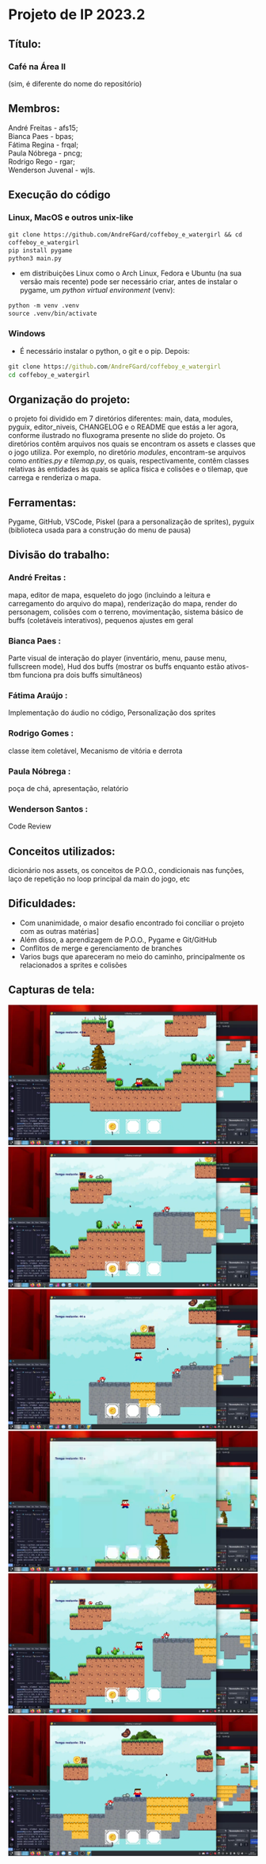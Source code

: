 # Projeto de IP 2023.2

## Título: 
### Café na Área II   
(sim, é diferente do nome do repositório)

## Membros: 

André Freitas - afs15;    
Bianca Paes - bpas;  
Fátima Regina - frqal;  
Paula Nóbrega - pncg;  
Rodrigo Rego  - rgar;  
Wenderson Juvenal - wjls.


## Execução do código
### Linux, MacOS e outros unix-like
```shell
git clone https://github.com/AndreFGard/coffeboy_e_watergirl && cd coffeboy_e_watergirl
pip install pygame
python3 main.py
```
- em distribuições Linux como o Arch Linux, Fedora e Ubuntu (na sua versão mais recente) pode ser necessário criar, antes de instalar o pygame, um *python virtual environment* (venv):
```shell
python -m venv .venv
source .venv/bin/activate
```
### Windows
- É necessário instalar o python, o git e o pip. Depois:
```cmd
git clone https://github.com/AndreFGard/coffeboy_e_watergirl
cd coffeboy_e_watergirl
```

## Organização do projeto: 
o projeto foi dividido em 7 diretórios diferentes: main, data, modules, pyguix, editor_niveis, CHANGELOG e o README que estás a ler agora, conforme ilustrado no fluxograma presente no slide do projeto. Os diretórios contêm arquivos nos quais se encontram os assets e classes que o jogo utiliza. Por exemplo, no diretório *modules*, encontram-se arquivos como *entities.py e tilemap.py*, os quais, respectivamente, contêm classes relativas às entidades às quais se aplica física e colisões e o tilemap, que carrega e renderiza o mapa.

## Ferramentas: 
Pygame, GitHub, VSCode, Piskel (para a personalização de sprites), pyguix (biblioteca usada para a construção do menu de pausa)

## Divisão do trabalho:

### André Freitas <afs15>:
mapa, editor de mapa,
esqueleto do jogo (incluindo a leitura e carregamento do arquivo do mapa), renderização do mapa, render do personagem, colisões com o terreno, movimentação,
sistema básico de buffs (coletáveis interativos),
pequenos ajustes em geral

### Bianca Paes <bpas>:
Parte visual de interação do player (inventário, menu, pause menu, fullscreen mode),
Hud dos buffs (mostrar os buffs enquanto estão ativos-tbm funciona pra dois buffs simultâneos)

### Fátima Araújo <frqal>:
Implementação do áudio no código,
Personalização dos sprites

### Rodrigo Gomes <rgar>:
classe item coletável,
Mecanismo de vitória e derrota 

### Paula Nóbrega <pncg>:
poça de chá,
apresentação,
relatório

### Wenderson Santos <wjls>:
Code Review

## Conceitos utilizados: 
dicionário nos assets, os conceitos de P.O.O., condicionais nas funções, laço de repetição no loop principal da main do jogo, etc

## Dificuldades:
  - Com unanimidade, o maior desafio encontrado foi conciliar o projeto com as outras matérias]
  - Além disso, a aprendizagem de P.O.O., Pygame e Git/GitHub
  - Conflitos de merge e gerenciamento de branches
  - Varios bugs que apareceram no meio do caminho, principalmente os relacionados a sprites e colisões 


  
## Capturas de tela:

![image info](data/capturas/foto1.png)
![image info](data/capturas/foto2.png)
![image info](data/capturas/foto3.png)
![image info](data/capturas/foto4.png)
![image info](data/capturas/foto5.png)
![image info](data/capturas/foto6.png)

